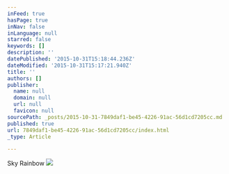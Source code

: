 ```yaml
---
inFeed: true
hasPage: true
inNav: false
inLanguage: null
starred: false
keywords: []
description: ''
datePublished: '2015-10-31T15:18:44.236Z'
dateModified: '2015-10-31T15:17:21.940Z'
title: ''
authors: []
publisher:
  name: null
  domain: null
  url: null
  favicon: null
sourcePath: _posts/2015-10-31-7849daf1-be45-4226-91ac-56d1cd7205cc.md
published: true
url: 7849daf1-be45-4226-91ac-56d1cd7205cc/index.html
_type: Article

---
```

Sky Rainbow
![](https://the-grid-user-content.s3-us-west-2.amazonaws.com/bad8559d-4073-4b96-83b3-92327cba0912.JPG)